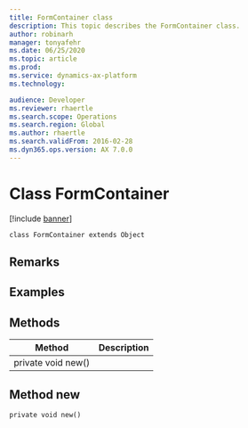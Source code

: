 ```yaml
---
title: FormContainer class
description: This topic describes the FormContainer class.
author: robinarh
manager: tonyafehr
ms.date: 06/25/2020
ms.topic: article
ms.prod: 
ms.service: dynamics-ax-platform
ms.technology: 

audience: Developer
ms.reviewer: rhaertle
ms.search.scope: Operations
ms.search.region: Global
ms.author: rhaertle
ms.search.validFrom: 2016-02-28
ms.dyn365.ops.version: AX 7.0.0
---
```


# Class FormContainer

[!include [banner](../includes/banner.md)]

```xpp
class FormContainer extends Object
```

## Remarks

## Examples

## Methods

| Method             | Description |
|--------------------|-------------|
| private void new() |             |

## Method new

```xpp
private void new()
```

